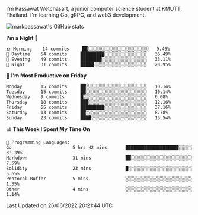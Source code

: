 
I'm Passawat Wetchasart, a junior computer science student at KMUTT, Thailand. I'm learning Go, gRPC, and web3 development.


![markpassawat's GitHub stats](https://github-readme-stats.vercel.app/api?username=markpassawat&show_icons=true&theme=radical)

<!--START_SECTION:waka-->
**I'm a Night 🦉** 

```text
🌞 Morning    14 commits     ██░░░░░░░░░░░░░░░░░░░░░░░   9.46% 
🌆 Daytime    54 commits     █████████░░░░░░░░░░░░░░░░   36.49% 
🌃 Evening    49 commits     ████████░░░░░░░░░░░░░░░░░   33.11% 
🌙 Night      31 commits     █████░░░░░░░░░░░░░░░░░░░░   20.95%

```
📅 **I'm Most Productive on Friday** 

```text
Monday       15 commits     ██░░░░░░░░░░░░░░░░░░░░░░░   10.14% 
Tuesday      15 commits     ██░░░░░░░░░░░░░░░░░░░░░░░   10.14% 
Wednesday    9 commits      █░░░░░░░░░░░░░░░░░░░░░░░░   6.08% 
Thursday     18 commits     ███░░░░░░░░░░░░░░░░░░░░░░   12.16% 
Friday       55 commits     █████████░░░░░░░░░░░░░░░░   37.16% 
Saturday     13 commits     ██░░░░░░░░░░░░░░░░░░░░░░░   8.78% 
Sunday       23 commits     ████░░░░░░░░░░░░░░░░░░░░░   15.54%

```


📊 **This Week I Spent My Time On** 

```text
💬 Programming Languages: 
Go                       5 hrs 42 mins       ████████████████████░░░░░   83.39% 
Markdown                 31 mins             ██░░░░░░░░░░░░░░░░░░░░░░░   7.59% 
Solidity                 23 mins             █░░░░░░░░░░░░░░░░░░░░░░░░   5.65% 
Protocol Buffer          5 mins              ░░░░░░░░░░░░░░░░░░░░░░░░░   1.35% 
Other                    4 mins              ░░░░░░░░░░░░░░░░░░░░░░░░░   1.14%

```


 Last Updated on 26/06/2022 20:21:44 UTC
<!--END_SECTION:waka-->

<!--
**markpassawat/markpassawat** is a ✨ _special_ ✨ repository because its `README.md` (this file) appears on your GitHub profile.

Here are some ideas to get you started:

- 🔭 I’m currently working on ...
- 🌱 I’m currently learning ...
- 👯 I’m looking to collaborate on ...
- 🤔 I’m looking for help with ...
- 💬 Ask me about ...
- 📫 How to reach me: ...
- 😄 Pronouns: He/Him
- ⚡ Fun fact: ...
-->
